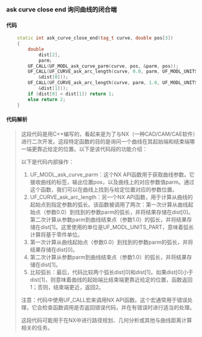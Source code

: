 ### ask curve close end 询问曲线的闭合端

#### 代码

```cpp
    static int ask_curve_close_end(tag_t curve, double pos[3])  
    {  
        double  
            dist[2],  
            parm;  
        UF_CALL(UF_MODL_ask_curve_parm(curve, pos, &parm, pos));  
        UF_CALL(UF_CURVE_ask_arc_length(curve, 0.0, parm, UF_MODL_UNITS_PART,  
            &dist[0]));  
        UF_CALL(UF_CURVE_ask_arc_length(curve, parm, 1.0, UF_MODL_UNITS_PART,  
            &dist[1]));  
        if (dist[0] < dist[1]) return 1;  
        else return 2;  
    }

```

#### 代码解析

> 这段代码是用C++编写的，看起来是为了与NX（一种CAD/CAM/CAE软件）进行二次开发。这段特定函数的目的是询问一个曲线在其起始端和结束端哪一端更靠近给定的位置。以下是该代码段的功能介绍：
>
> 以下是代码内部操作：
>
> 1. UF_MODL_ask_curve_parm：这个NX API函数用于获取曲线参数。它接收曲线的标签，输出位置pos，以及曲线上的对应参数值parm。通过这个函数，我们可以在曲线上找到与给定位置对应的参数位置。
> 2. UF_CURVE_ask_arc_length：另一个NX API函数，用于计算从曲线的起始点到指定参数的弧长。该函数被调用了两次：第一次计算从曲线起始点（参数0.0）到找到的参数parm的弧长，并将结果存储在dist[0]。第二次计算从参数parm到曲线结束点（参数1.0）的弧长，并将结果存储在dist[1]。这里使用的单位是UF_MODL_UNITS_PART，意味着弧长计算将基于零件单位。
> 3. 第一次计算从曲线起始点（参数0.0）到找到的参数parm的弧长，并将结果存储在dist[0]。
> 4. 第二次计算从参数parm到曲线结束点（参数1.0）的弧长，并将结果存储在dist[1]。
> 5. 比较弧长：最后，代码比较两个弧长dist[0]和dist[1]。如果dist[0]小于dist[1]，则意味着曲线的起始端比结束端更靠近给定的位置，函数返回1；否则，结束端更近，返回2。
>
> 注意：代码中使用UF_CALL宏来调用NX API函数。这个宏通常用于错误处理，它会检查函数调用是否返回错误代码，并在有错误时进行适当的处理。
>
> 这段代码可能用于在NX中进行路径规划、几何分析或其他与曲线距离计算相关的任务。
>
